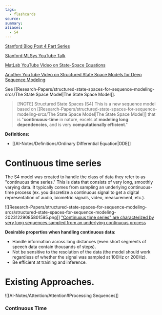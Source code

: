 ```yaml
---
tags:
  - flashcards
source: 
summary: 
aliases:
  - S4
---
```

[Stanford Blog Post 4 Part Series](https://hazyresearch.stanford.edu/blog/2022-01-14-s4-1)

[Stanford MLSys YouTube Talk](https://youtu.be/EvQ3ncuriCM)

[MatLab YouTube Video on State-Space Equations](https://youtu.be/hpeKrMG-WP0)

[Another YouTube Video on Structured State Space Models for Deep Sequence Modeling](https://youtu.be/OpJMn8T7Z34)

See [[Research-Papers/structured-state-spaces-for-sequence-modeling-srcs/The State Space Model|The State Space Model]].


> [!NOTE] Structured State Spaces (S4)
> This is a new sequence model based on [[Research-Papers/structured-state-spaces-for-sequence-modeling-srcs/The State Space Model|The State Space Model]] that is "**continuous-time** in nature, excels at **modeling long dependencies**, and is very **computationally efficient**."


**Definitions:**
-  [[AI-Notes/Definitions/Ordinary Differential Equation|ODE]]
# Continuous time series
The S4 model was created to handle the class of data they refer to as "continuous time series." This is data that consists of very long, smoothly varying data. It typically comes from sampling an underlying continuous-time process (ex. you discretize a continuous signal to get a digital representation of audio, biometric signals, video, measurement, etc.).

![[Research-Papers/structured-state-spaces-for-sequence-modeling-srcs/structured-state-spaces-for-sequence-modeling-20231229085801595.png]]
["Continuous time series" are characterized by very long sequences sampled from an underlying continuous process](https://hazyresearch.stanford.edu/blog/2022-01-14-s4-1)

**Desirable properties when handling continuous data:**
- Handle information across long distances (even short segments of speech data contain thousands of steps).
- Not be sensitive to the resolution of the data (the model should work regardless of whether the signal was sampled at 100Hz or 200Hz).
- Be efficient at training and inference.

# Existing Approaches.
![[AI-Notes/Attention/Attention#Processing Sequences]]

### Continuous Time